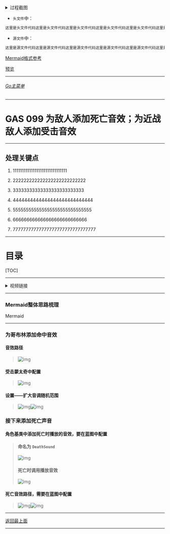 <details>
<summary>过程截图</summary>

>

------

</details>




+ `头文件`中：
```cpp
这里是头文件代码这里是头文件代码这里是头文件代码这里是头文件代码这里是头文件代码这里是头文件代码
```

+ `源文件`中：
```cpp
这里是源文件代码这里是源文件代码这里是源文件代码这里是源文件代码这里是源文件代码这里是源文件代码
```

[Mermaid格式参考](https://github.com/liyunlong618/LiYunLongKnowledgeLibrary/blob/main/Mermaid%E6%A0%BC%E5%BC%8F%E5%8F%82%E8%80%83.md)

[预览](https://github.com/liyunlong618/LiYunLongKnowledgeLibrary/tree/main/UECPP/Models/GAS/GAS_2_Aura)



___________________________________________________________________________________________
###### [Go主菜单](../MainMenu.md)
___________________________________________________________________________________________

# GAS 099 为敌人添加死亡音效；为近战敌人添加受击音效

___________________________________________________________________________________________

## 处理关键点

1. 111111111111111111111111111111

2. 222222222222222222222222222

3. 33333333333333333333333333

4. 4444444444444444444444444444

5. 555555555555555555555555555555

6. 666666666666666666666666666

7. 77777777777777777777777777777777

___________________________________________________________________________________________

# 目录


[TOC]


___________________________________________________________________________________________

<details>
<summary>视频链接</summary>

[5. Goblin Spear - Hurt and Death Sounds_哔哩哔哩_bilibili](https://www.bilibili.com/video/BV1TH4y1L7NP/?p=6&vd_source=9e1e64122d802b4f7ab37bd325a89e6c)

------

</details>

___________________________________________________________________________________________

### Mermaid整体思路梳理

Mermaid

___________________________________________________________________________________________

### 为哥布林添加命中音效

#### 音效路径

>![img](https://api2.mubu.com/v3/document_image/25165450_2827ab9a-404a-4c95-c67c-ac182720a883.png)

#### 受击蒙太奇中配置
>![img](https://api2.mubu.com/v3/document_image/25165450_d80f4486-4fca-43a1-f714-bd44b24703d3.png)

#### 设置——扩大音调随机范围
>![img](https://api2.mubu.com/v3/document_image/25165450_87361a76-d4ad-40d7-ee68-f1b12b32ca5a.png)![img](https://api2.mubu.com/v3/document_image/25165450_70b1fc5a-b842-4c89-af21-219518bb0174.png)

### 接下来添加死亡声音

#### 角色基类中添加死亡时播放的音效，要在蓝图中配置

>#### 命名为 `DeathSound`
>![img](https://api2.mubu.com/v3/document_image/25165450_a47a2a75-f420-4bc0-abe0-cd42f810368f.png)
>#### 死亡时调用播放音效
>![img](https://api2.mubu.com/v3/document_image/25165450_f0da0613-f0d0-47d1-8c02-544cc3669700.png)

#### 死亡音效路径，需要在蓝图中配置
>![img](https://api2.mubu.com/v3/document_image/25165450_4a614985-8c04-4767-d2f4-cf82a15d4cb9.png)![img](https://api2.mubu.com/v3/document_image/25165450_163eef64-8914-41b1-f5bc-a6cbdd7a7c7e.png)














___________________________________________________________________________________________

[返回最上面](#Go主菜单)

___________________________________________________________________________________________